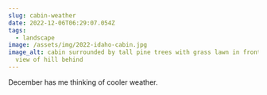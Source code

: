 ```yaml
---
slug: cabin-weather
date: 2022-12-06T06:29:07.054Z
tags:
  - landscape
image: /assets/img/2022-idaho-cabin.jpg
image_alt: cabin surrounded by tall pine trees with grass lawn in front and hazy
  view of hill behind
---
```

December has me thinking of cooler weather.